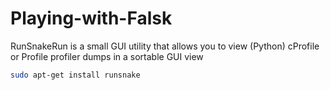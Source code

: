 # Playing-with-Falsk


RunSnakeRun is a small GUI utility that allows you to view (Python) cProfile
 or Profile profiler dumps in a sortable GUI view
```sh
sudo apt-get install runsnake
```

